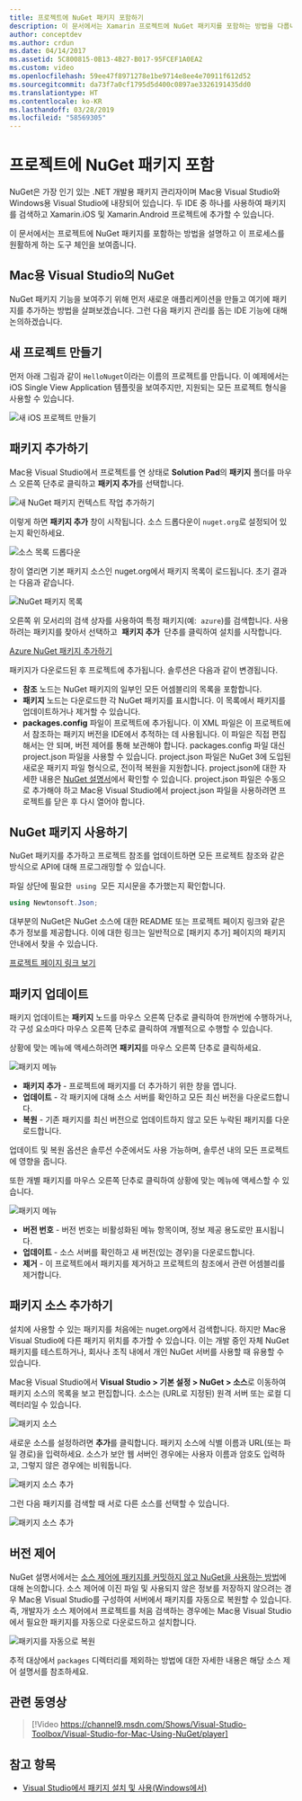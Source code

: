 ```yaml
---
title: 프로젝트에 NuGet 패키지 포함하기
description: 이 문서에서는 Xamarin 프로젝트에 NuGet 패키지를 포함하는 방법을 다룹니다. 여기에서는 IDE 통합 기능을 소개할 뿐 아니라 패키지를 찾아 다운로드하는 방법도 살펴봅니다.
author: conceptdev
ms.author: crdun
ms.date: 04/14/2017
ms.assetid: 5C800815-0B13-4B27-B017-95FCEF1A0EA2
ms.custom: video
ms.openlocfilehash: 59ee47f8971278e1be9714e8ee4e70911f612d52
ms.sourcegitcommit: da73f7a0cf1795d5d400c0897ae3326191435dd0
ms.translationtype: HT
ms.contentlocale: ko-KR
ms.lasthandoff: 03/28/2019
ms.locfileid: "58569305"
---
```

# <a name="include-a-nuget-package-in-your-project"></a>프로젝트에 NuGet 패키지 포함

NuGet은 가장 인기 있는 .NET 개발용 패키지 관리자이며 Mac용 Visual Studio와 Windows용 Visual Studio에 내장되어 있습니다. 두 IDE 중 하나를 사용하여 패키지를 검색하고 Xamarin.iOS 및 Xamarin.Android 프로젝트에 추가할 수 있습니다.

이 문서에서는 프로젝트에 NuGet 패키지를 포함하는 방법을 설명하고 이 프로세스를 원활하게 하는 도구 체인을 보여줍니다.

## <a name="nuget-in-visual-studio-for-mac"></a>Mac용 Visual Studio의 NuGet

NuGet 패키지 기능을 보여주기 위해 먼저 새로운 애플리케이션을 만들고 여기에 패키지를 추가하는 방법을 살펴보겠습니다. 그런 다음 패키지 관리를 돕는 IDE 기능에 대해 논의하겠습니다.

## <a name="create-a-new-project"></a>새 프로젝트 만들기

먼저 아래 그림과 같이 `HelloNuget`이라는 이름의 프로젝트를 만듭니다. 이 예제에서는 iOS Single View Application 템플릿을 보여주지만, 지원되는 모든 프로젝트 형식을 사용할 수 있습니다.

![새 iOS 프로젝트 만들기](media/nuget-walkthrough-NewProject.png)

## <a name="adding-a-package"></a>패키지 추가하기

Mac용 Visual Studio에서 프로젝트를 연 상태로 **Solution Pad**의 **패키지** 폴더를 마우스 오른쪽 단추로 클릭하고 **패키지 추가**를 선택합니다.

![새 NuGet 패키지 컨텍스트 작업 추가하기](media/nuget-walkthrough-PackagesMenu.png)

이렇게 하면 **패키지 추가** 창이 시작됩니다. 소스 드롭다운이 `nuget.org`로 설정되어 있는지 확인하세요.

![소스 목록 드롭다운](media/nuget-walkthrough-Source.png)

창이 열리면 기본 패키지 소스인 nuget.org에서 패키지 목록이 로드됩니다. 초기 결과는 다음과 같습니다.

![NuGet 패키지 목록](media/nuget-walkthrough-AddPackages1.png)

오른쪽 위 모서리의 검색 상자를 사용하여 특정 패키지(예:  `azure`)를 검색합니다. 사용하려는 패키지를 찾아서 선택하고  **패키지 추가**  단추를 클릭하여 설치를 시작합니다.

[Azure NuGet 패키지 추가하기](media/nuget-walkthrough-AddPackages2.png)

패키지가 다운로드된 후 프로젝트에 추가됩니다. 솔루션은 다음과 같이 변경됩니다.

* **참조** 노드는 NuGet 패키지의 일부인 모든 어셈블리의 목록을 포함합니다.
* **패키지** 노드는 다운로드한 각 NuGet 패키지를 표시합니다. 이 목록에서 패키지를 업데이트하거나 제거할 수 있습니다.
* **packages.config** 파일이 프로젝트에 추가됩니다. 이 XML 파일은 이 프로젝트에서 참조하는 패키지 버전을 IDE에서 추적하는 데 사용됩니다. 이 파일은 직접 편집해서는 안 되며, 버전 제어를 통해 보관해야 합니다. packages.config 파일 대신 project.json 파일을 사용할 수 있습니다. project.json 파일은 NuGet 3에 도입된 새로운 패키지 파일 형식으로, 전이적 복원을 지원합니다. project.json에 대한 자세한 내용은 [NuGet 설명서](http://docs.microsoft.com/NuGet/Schema/Project-Json)에서 확인할 수 있습니다. project.json 파일은 수동으로 추가해야 하고 Mac용 Visual Studio에서 project.json 파일을 사용하려면 프로젝트를 닫은 후 다시 열어야 합니다.

## <a name="using-nuget-packages"></a>NuGet 패키지 사용하기

NuGet 패키지를 추가하고 프로젝트 참조를 업데이트하면 모든 프로젝트 참조와 같은 방식으로 API에 대해 프로그래밍할 수 있습니다.

파일 상단에 필요한  `using`  모든 지시문을 추가했는지 확인합니다.

```csharp
using Newtonsoft.Json;
```

대부분의 NuGet은 NuGet 소스에 대한 README 또는 프로젝트 페이지 링크와 같은 추가 정보를 제공합니다. 이에 대한 링크는 일반적으로 [패키지 추가] 페이지의 패키지 안내에서 찾을 수 있습니다.

[프로젝트 페이지 링크 보기](media/nuget-walkthrough-project-page.png)

<a name="Package_Updates" class="injected"></a>

## <a name="package-updates"></a>패키지 업데이트

패키지 업데이트는 **패키지** 노드를 마우스 오른쪽 단추로 클릭하여 한꺼번에 수행하거나, 각 구성 요소마다 마우스 오른쪽 단추로 클릭하여 개별적으로 수행할 수 있습니다.

상황에 맞는 메뉴에 액세스하려면 **패키지**를 마우스 오른쪽 단추로 클릭하세요.

![패키지 메뉴](media/nuget-walkthrough-PackagesMenu.png)

*   **패키지 추가** - 프로젝트에 패키지를 더 추가하기 위한 창을 엽니다.
*   **업데이트** - 각 패키지에 대해 소스 서버를 확인하고 모든 최신 버전을 다운로드합니다.
*   **복원** - 기존 패키지를 최신 버전으로 업데이트하지 않고 모든 누락된 패키지를 다운로드합니다.

업데이트 및 복원 옵션은 솔루션 수준에서도 사용 가능하며, 솔루션 내의 모든 프로젝트에 영향을 줍니다.

또한 개별 패키지를 마우스 오른쪽 단추로 클릭하여 상황에 맞는 메뉴에 액세스할 수 있습니다.

![패키지 메뉴](media/nuget-walkthrough-PackageMenu.png)

*   **버전 번호** - 버전 번호는 비활성화된 메뉴 항목이며, 정보 제공 용도로만 표시됩니다.
*   **업데이트** - 소스 서버를 확인하고 새 버전(있는 경우)을 다운로드합니다.
*   **제거** - 이 프로젝트에서 패키지를 제거하고 프로젝트의 참조에서 관련 어셈블리를 제거합니다.

## <a name="adding-package-sources"></a>패키지 소스 추가하기

설치에 사용할 수 있는 패키지를 처음에는 nuget.org에서 검색합니다. 하지만 Mac용 Visual Studio에 다른 패키지 위치를 추가할 수 있습니다. 이는 개발 중인 자체 NuGet 패키지를 테스트하거나, 회사나 조직 내에서 개인 NuGet 서버를 사용할 때 유용할 수 있습니다.

Mac용 Visual Studio에서 **Visual Studio > 기본 설정 > NuGet > 소스**로 이동하여 패키지 소스의 목록을 보고 편집합니다. 소스는 (URL로 지정된) 원격 서버 또는 로컬 디렉터리일 수 있습니다.

![패키지 소스](media/nuget-walkthrough-PackageSource.png)

새로운 소스를 설정하려면 **추가**를 클릭합니다. 패키지 소스에 식별 이름과 URL(또는 파일 경로)을 입력하세요. 소스가 보안 웹 서버인 경우에는 사용자 이름과 암호도 입력하고, 그렇지 않은 경우에는 비워둡니다.

![패키지 소스 추가](media/nuget-walkthrough-PackageSource2.png)

그런 다음 패키지를 검색할 때 서로 다른 소스를 선택할 수 있습니다.

![패키지 소스 추가](media/nuget-walkthrough-PackageSource3.png)

## <a name="version-control"></a>버전 제어

NuGet 설명서에서는 [소스 제어에 패키지를 커밋하지 않고 NuGet을 사용하는 방법](/nuget/consume-packages/packages-and-source-control)에 대해 논의합니다. 소스 제어에 이진 파일 및 사용되지 않은 정보를 저장하지 않으려는 경우 Mac용 Visual Studio를 구성하여 서버에서 패키지를 자동으로 복원할 수 있습니다. 즉, 개발자가 소스 제어에서 프로젝트를 처음 검색하는 경우에는 Mac용 Visual Studio에서 필요한 패키지를 자동으로 다운로드하고 설치합니다.

![패키지를 자동으로 복원](media/nuget-walkthrough-AutoRestore.png)

추적 대상에서 `packages` 디렉터리를 제외하는 방법에 대한 자세한 내용은 해당 소스 제어 설명서를 참조하세요.

## <a name="related-video"></a>관련 동영상

> [!Video https://channel9.msdn.com/Shows/Visual-Studio-Toolbox/Visual-Studio-for-Mac-Using-NuGet/player]

## <a name="see-also"></a>참고 항목

* [Visual Studio에서 패키지 설치 및 사용(Windows에서)](/nuget/quickstart/install-and-use-a-package-in-visual-studio)
